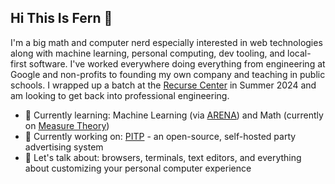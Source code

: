 ## Hi This Is Fern 🌿

I'm a big math and computer nerd especially interested in web technologies along with machine learning, personal computing, dev tooling, and local-first software. I've worked everywhere doing everything from engineering at Google and non-profits to founding my own company and teaching in public schools. I wrapped up a batch at the [Recurse Center](https://www.recurse.com/) in Summer 2024 and am looking to get back into professional engineering. 


- 🧠 Currently learning: Machine Learning (via [ARENA](https://github.com/callummcdougall/ARENA_3.0)) and Math (currently on [Measure Theory](https://measure.axler.net/))
- 🔨 Currently working on: [PITP](https://github.com/ferntheplant/pitp) - an open-source, self-hosted party advertising system
- 💬 Let's talk about: browsers, terminals, text editors, and everything about customizing your personal computer experience

